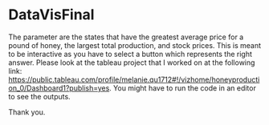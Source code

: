 # DataVisFinal

The parameter are the states that have the greatest average price for a pound of honey, the largest total production, and stock prices. This is meant to be interactive as you have to select a button which represents the right answer. Please look at the tableau project that I worked on at the following link: https://public.tableau.com/profile/melanie.qu1712#!/vizhome/honeyproduction_0/Dashboard1?publish=yes.
You might have to run the code in an editor to see the outputs.

Thank you.

